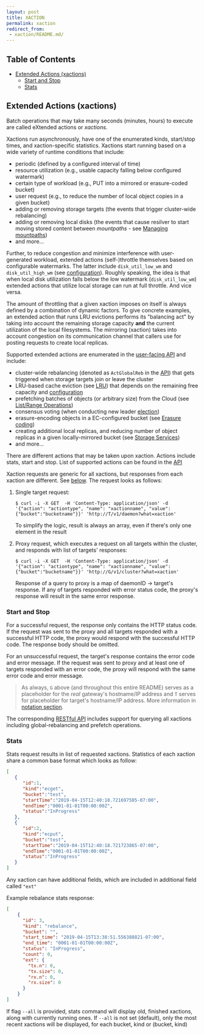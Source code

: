 ```yaml
---
layout: post
title: XACTION
permalink: xaction
redirect_from:
 - xaction/README.md/
---
```


## Table of Contents

- [Extended Actions (xactions)](#extended-actions-xactions)
    - [Start and Stop](#start-and-stop)
	- [Stats](#stats)

## Extended Actions (xactions)

Batch operations that may take many seconds (minutes, hours) to execute are called eXtended actions or *xactions*.

Xactions run asynchronously, have one of the enumerated kinds, start/stop times, and xaction-specific statistics.
Xactions start running based on a wide variety of runtime conditions that include:

* periodic (defined by a configured interval of time)
* resource utilization (e.g., usable capacity falling below configured watermark)
* certain type of workload (e.g., PUT into a mirrored or erasure-coded bucket)
* user request (e.g., to reduce the number of local object copies in a given bucket)
* adding or removing storage targets (the events that trigger cluster-wide rebalancing)
* adding or removing local disks (the events that cause resilver to start moving stored content between *mountpaths* - see [Managing mountpaths](/aistore/docs/configuration.md#managing-mountpaths))
* and more...

Further, to reduce congestion and minimize interference with user-generated workload, extended actions (self-)throttle themselves based on configurable watermarks. The latter include `disk_util_low_wm` and `disk_util_high_wm` (see [configuration](/aistore/deploy/dev/local/aisnode_config.sh)). Roughly speaking, the idea is that when local disk utilization falls below the low watermark (`disk_util_low_wm`) extended actions that utilize local storage can run at full throttle. And vice versa.

The amount of throttling that a given xaction imposes on itself is always defined by a combination of dynamic factors. 
To give concrete examples, an extended action that runs LRU evictions performs its "balancing act" by taking into account the remaining storage capacity **and** the current utilization of the local filesystems.
The mirroring (xaction) takes into account congestion on its communication channel that callers use for posting requests to create local replicas.

Supported extended actions are enumerated in the [user-facing API](/aistore/cmn/api.go) and include:

* cluster-wide rebalancing (denoted as `ActGlobalReb` in the [API](/aistore/cmn/api.go)) that gets triggered when storage targets join or leave the cluster
* LRU-based cache eviction (see [LRU](/aistore/docs/storage_svcs.md#lru)) that depends on the remaining free capacity and [configuration](/aistore/deploy/dev/local/aisnode_config.sh)
* prefetching batches of objects (or arbitrary size) from the Cloud (see [List/Range Operations](/aistore/docs/batch.md))
* consensus voting (when conducting new leader [election](/aistore/docs/ha.md#election))
* erasure-encoding objects in a EC-configured bucket (see [Erasure coding](/aistore/docs/storage_svcs.md#erasure-coding))
* creating additional local replicas, and reducing number of object replicas in a given locally-mirrored bucket (see [Storage Services](/aistore/docs/storage_svcs.md))
* and more...

There are different actions that may be taken upon xaction.
Actions include stats, start and stop.
List of supported actions can be found in the [API](/aistore/cmn/api.go)

Xaction requests are generic for all xactions, but responses from each xaction are different.
See [below](#start-and-stop).
The request looks as follows:

1. Single target request:

    ```console
    $ curl -i -X GET  -H 'Content-Type: application/json' -d '{"action": "actiontype", "name": "xactionname", "value":{"bucket":"bucketname"}}' 'http://T/v1/daemon?what=xaction'
    ```

    To simplify the logic, result is always an array, even if there's only one element in the result

2. Proxy request, which executes a request on all targets within the cluster, and responds with list of targets' responses:

    ```console
    $ curl -i -X GET  -H 'Content-Type: application/json' -d '{"action": "actiontype", "name": "xactionname", "value":{"bucket":"bucketname"}}' 'http://G/v1/cluster?what=xaction'
    ```
    
    Response of a query to proxy is a map of daemonID -> target's response. If any of targets responded with error status code, the proxy's response
    will result in the same error response.


### Start and Stop

For a successful request, the response only contains the HTTP status code. If the request was sent to the proxy and all targets
responded with a successful HTTP code, the proxy would respond with the successful HTTP code. The response body should be omitted.

For an unsuccessful request, the target's response contains the error code and error message. If the request was sent to proxy and at least one
of targets responded with an error code, the proxy will respond with the same error code and error message.

> As always, `G` above (and throughout this entire README) serves as a placeholder for the _real_ gateway's hostname/IP address and `T` serves for placeholder for target's hostname/IP address. More information in [notation section](/aistore/docs/http_api.md#notation).

The corresponding [RESTful API](/aistore/docs/http_api.md) includes support for querying all xactions including global-rebalancing and prefetch operations.

### Stats

Stats request results in list of requested xactions. Statistics of each xaction share a common base format which looks as follow:

```json
[
   {
      "id":1,
      "kind":"ecget",
      "bucket":"test",
      "startTime":"2019-04-15T12:40:18.721697505-07:00",
      "endTime":"0001-01-01T00:00:00Z",
      "status":"InProgress"
   },
   {
      "id":2,
      "kind":"ecput",
      "bucket":"test",
      "startTime":"2019-04-15T12:40:18.721723865-07:00",
      "endTime":"0001-01-01T00:00:00Z",
      "status":"InProgress"
   }
]
```

Any xaction can have additional fields, which are included in additional field called `"ext"`

Example rebalance stats response:

```json
[
    {
      "id": 3,
      "kind": "rebalance",
      "bucket": "",
      "start_time": "2019-04-15T13:38:51.556388821-07:00",
      "end_time": "0001-01-01T00:00:00Z",
      "status": "InProgress",
      "count": 0,
      "ext": {
        "tx.n": 0,
        "tx.size": 0,
        "rx.n": 0,
        "rx.size": 0
      }
    }
]
```

If flag `--all` is provided, stats command will display old, finished xactions, along with currently running ones. If `--all` is not set (default), only
the most recent xactions will be displayed, for each bucket, kind or (bucket, kind)
